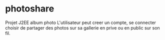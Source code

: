 # photoshare
Projet J2EE album photo
L'utilisateur peut creer un compte, se connecter choisir de partager des photos
sur sa gallerie en prive ou en public sur son fil.

